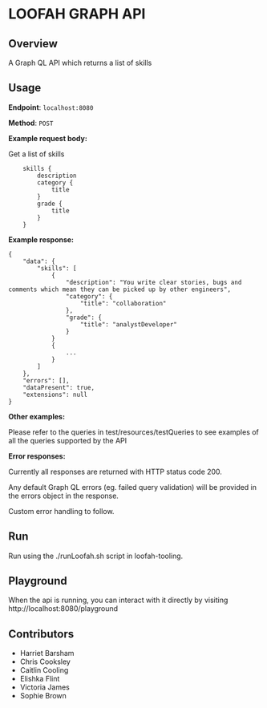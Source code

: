 # LOOFAH GRAPH API

## Overview

A Graph QL API which returns a list of skills

## Usage

**Endpoint**: `localhost:8080`

**Method**: `POST`

**Example request body:**

Get a list of skills
```
	skills {
        description
        category {
            title
        }
        grade {
            title
        }
    }
```

**Example response:**

```
{
    "data": {
        "skills": [
            {
                "description": "You write clear stories, bugs and comments which mean they can be picked up by other engineers",
                "category": {
                    "title": "collaboration"
                },
                "grade": {
                    "title": "analystDeveloper"
                }
            }
            {
                ...
            }
        ]
    },
    "errors": [],
    "dataPresent": true,
    "extensions": null
}
```

**Other examples:**

Please refer to the queries in test/resources/testQueries to see examples of 
all the queries supported by the API

**Error responses:**

Currently all responses are returned with HTTP status code 200. 

Any default Graph QL errors (eg. failed query validation) will be provided in the errors object in the response.

Custom error handling to follow. 

## Run

Run using the ./runLoofah.sh script in loofah-tooling.

## Playground

When the api is running, you can interact with it directly by visiting http://localhost:8080/playground

## Contributors
- Harriet Barsham
- Chris Cooksley
- Caitlin Cooling
- Elishka Flint
- Victoria James
- Sophie Brown
